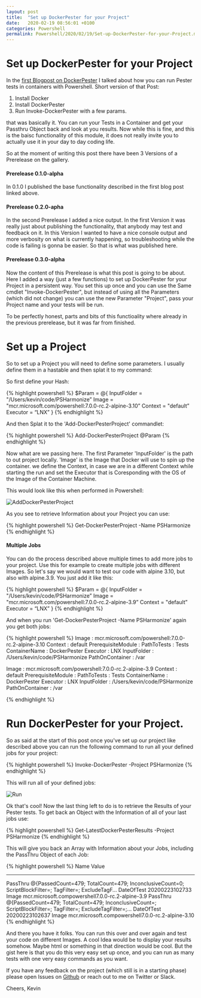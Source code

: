 ```yaml
---
layout: post
title:  "Set up DockerPester for your Project"
date:   2020-02-19 08:56:01 +0100
categories: Powershell
permalink: Powershell/2020/02/19/Set-up-DockerPester-for-your-Project.md.md/
---
```


# Set up DockerPester for your Project

In the [first Blogpost on DockerPester](https://bateskevin.github.io/batesbase/Powershell/2020/02/19/DockerPester.md/) I talked about how you can run Pester tests in containers with Powershell. Short version of that Post:

1. Install Docker
2. Install DockerPester
3. Run Invoke-DockerPester with a few params.

that was basically it. You can run your Tests in a Container and get your Passthru Object back and look at you results. Now while this is fine, and this is the baisc functionality of this module, it does not really invite you to actually use it in your day to day coding life. 

So at the moment of writing this post there have been 3 Versions of a Prerelease on the gallery. 

#### Prerelease 0.1.0-alpha

In 0.1.0 I published the base functionality described in the first blog post linked above. 

#### Prerelease 0.2.0-apha

In the second Prerelease I added a nice output. In the first Version it was really just about publishing the functionality, that anybody may test and feedback on it. In this Version I wanted to have a nice console output and more verbosity on what is currently happening, so troubleshooting while the code is failing is gonna be easier. So that is what was published here.

#### Prerelease 0.3.0-alpha

Now the content of this Prerelease is what this post is going to be about. Here I added a way (just a few functions) to set up DockerPester for your Project in a persistent way. You set this up once and you can use the Same cmdlet "Invoke-DockerPester", but instead of using all the Parameters (which did not change) you can use the new Parameter "Project", pass your Project name and your tests will be run. 

To be perfectly honest, parts and bits of this functioality where already in the previous prerelease, but it was far from finished.

# Set up a Project

So to set up a Project you will need to define some parameters. I usually define them in a hastable and then splat it to my command:

So first define your Hash:

{% highlight powershell %}
$Param = @{
    InputFolder = "/Users/kevin/code/PSHarmonize”
    Image = "mcr.microsoft.com/powershell:7.0.0-rc.2-alpine-3.10”
    Context = "default”
    Executor = “LNX”
}
{% endhighlight %}

And then Splat it to the 'Add-DockerPesterProject' commandlet:

{% highlight powershell %}
Add-DockerPesterProject @Param
{% endhighlight %}

Now what are we passing here. The first Parameter 'InputFolder' is the path to out project locally. 'Image' is the Image that Docker will use to spin up the container. we define the Context, in case we are in a different Context while starting the run and set the Executor that is Coresponding with the OS of the Image of the Container Machine. 

This would look like this when performed in Powershell:

![AddDockerPesterProject](https://github.com/bateskevin/DockerPester/raw/master/IMG/AddDockerPesterProject.gif)

As you see to retrieve Information about your Project you can use:

{% highlight powershell %}
Get-DockerPesterProject -Name PSHarmonize
{% endhighlight %}

#### Multiple Jobs

You can do the process described above multiple times to add more jobs to your project. Use this for example to create multiple jobs with different Images. So let's say we would want to test our code with alpine 3.10, but also with alpine.3.9. You just add it like this:

{% highlight powershell %}
$Param = @{
    InputFolder = "/Users/kevin/code/PSHarmonize”
    Image = "mcr.microsoft.com/powershell:7.0.0-rc.2-alpine-3.9”
    Context = "default”
    Executor = “LNX”
}
{% endhighlight %}

And when you run 'Get-DockerPesterProject -Name PSHarmonize' again you get both jobs:

{% highlight powershell %}
Image              : mcr.microsoft.com/powershell:7.0.0-rc.2-alpine-3.10
Context            : default
PrerequisiteModule : 
PathToTests        : Tests
ContainerName      : DockerPester
Executor           : LNX
InputFolder        : /Users/kevin/code/PSHarmonize
PathOnContainer    : /var

Image              : mcr.microsoft.com/powershell:7.0.0-rc.2-alpine-3.9
Context            : default
PrerequisiteModule : 
PathToTests        : Tests
ContainerName      : DockerPester
Executor           : LNX
InputFolder        : /Users/kevin/code/PSHarmonize
PathOnContainer    : /var

{% endhighlight %}

# Run DockerPester for your Project.

So as said at the start of this post once you've set up our project like described above you can run the following command to run all your defined jobs for your project:

{% highlight powershell %}
Invoke-DockerPester -Project PSHarmonize
{% endhighlight %}

This will run all of your defined jobs:

![Run](https://media.giphy.com/media/igIq9155M6eSmG0UWC/giphy.gif)

Ok that's cool! Now the last thing left to do is to retrieve the Results of your Pester tests. To get back an Object with the Information of all of your last jobs use:

{% highlight powershell %}
Get-LatestDockerPesterResults -Project PSHarmonize
{% endhighlight %}

This will give you back an Array with Information about your Jobs, including the PassThru Object of each Job:

{% highlight powershell %}
Name                           Value
----                           -----
PassThru                       @{PassedCount=479; TotalCount=479; InconclusiveCount=0; ScriptBlockFilter=; TagFilter=; ExcludeTagF…
DateOfTest                     20200223102733
Image                          mcr.microsoft.compowershell7.0.0-rc.2-alpine-3.9
PassThru                       @{PassedCount=479; TotalCount=479; InconclusiveCount=; ScriptBlockFilter=; TagFilter=; ExcludeTagFilter=;…
DateOfTest                     20200223102637
Image                          mcr.microsoft.compowershell7.0.0-rc.2-alpine-3.10
{% endhighlight %}


And there you have it folks. You can run this over and over again and test your code on different Images. A cool Idea would be to display your results somehow. Maybe html or something in that direction would be cool. But the gist here is that you do this very easy set up once, and you can run as many tests with one very easy commands as you want.

If you have any feedback on the project (which still is in a starting phase) please open Issues on [Github](https://github.com/bateskevin/DockerPester) or reach out to me on Twitter or Slack.

Cheers,
Kevin
